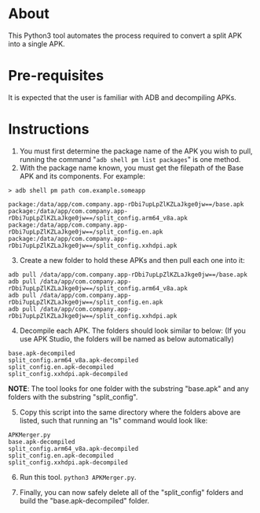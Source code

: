 # About

This Python3 tool automates the process required to convert a split APK into a single APK.

# Pre-requisites

It is expected that the user is familiar with ADB and decompiling APKs.

# Instructions


1. You must first determine the package name of the APK you wish to pull, running the command "```adb shell pm list packages```" is one method.
2. With the package name known, you must get the filepath of the Base APK and its components. For example:

```
> adb shell pm path com.example.someapp

package:/data/app/com.company.app-rDbi7upLpZlKZLaJkge0jw==/base.apk
package:/data/app/com.company.app-rDbi7upLpZlKZLaJkge0jw==/split_config.arm64_v8a.apk
package:/data/app/com.company.app-rDbi7upLpZlKZLaJkge0jw==/split_config.en.apk
package:/data/app/com.company.app-rDbi7upLpZlKZLaJkge0jw==/split_config.xxhdpi.apk
```

3. Create a new folder to hold these APKs and then pull each one into it:

```
adb pull /data/app/com.company.app-rDbi7upLpZlKZLaJkge0jw==/base.apk
adb pull /data/app/com.company.app-rDbi7upLpZlKZLaJkge0jw==/split_config.arm64_v8a.apk
adb pull /data/app/com.company.app-rDbi7upLpZlKZLaJkge0jw==/split_config.en.apk
adb pull /data/app/com.company.app-rDbi7upLpZlKZLaJkge0jw==/split_config.xxhdpi.apk
```

4. Decompile each APK. The folders should look similar to below:
(If you use APK Studio, the folders will be named as below automatically)

```
base.apk-decompiled
split_config.arm64_v8a.apk-decompiled
split_config.en.apk-decompiled
split_config.xxhdpi.apk-decompiled
```

**NOTE**: The tool looks for one folder with the substring "base.apk" and any folders with the substring "split_config".

5. Copy this script into the same directory where the folders above are listed, such that running an "ls" command would look like:

```
APKMerger.py
base.apk-decompiled
split_config.arm64_v8a.apk-decompiled
split_config.en.apk-decompiled
split_config.xxhdpi.apk-decompiled
```

6. Run this tool. ```python3 APKMerger.py```.

7. Finally, you can now safely delete all of the "split_config" folders and build the "base.apk-decompiled" folder.